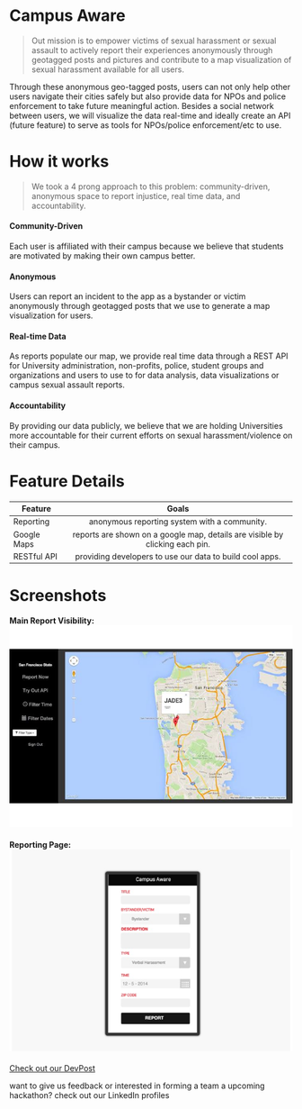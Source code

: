 # Campus Aware

> Out mission is to empower victims of sexual harassment or sexual assault to actively report their experiences anonymously through geotagged posts and pictures and contribute to a map visualization of sexual harassment available for all users. 

Through these anonymous geo-tagged posts, users can not only help other users navigate their cities safely but also provide data for NPOs and police enforcement to take future meaningful action. Besides a social network between users, we will visualize the data real-time and ideally create an API (future feature) to serve as tools for NPOs/police enforcement/etc  to use.




# How it works
> We took a 4 prong approach to this problem: community-driven, anonymous space to report injustice, real time data, and accountability.

#### Community-Driven
Each user is affiliated with their campus because we believe that students are motivated by making their own campus better.

#### Anonymous
Users can report an incident to the app as a bystander or victim anonymously through geotagged posts that we use to generate a map visualization for users.

#### Real-time Data
As reports populate our map, we provide real time data through a REST API for University administration, non-profits, police, student groups and organizations and users to use to for data analysis, data visualizations or campus sexual assault reports.

#### Accountability
By providing our data publicly, we believe that we are holding Universities more accountable for their current efforts on sexual harassment/violence on their campus.



# Feature Details

| Feature       | Goals                                        |
| ------------- |:--------------------------------------------:|
| Reporting     | anonymous reporting system with a community. |
| Google Maps   | reports are shown on a google map, details are visible by clicking each pin.|
| RESTful API   | providing developers to use our data to build cool apps.|



# Screenshots

#### Main Report Visibility: ![alt text](https://github.com/graceeunbekim/CampusAware/blob/master/image/main_image.jpg "Main Page")

#### Reporting Page: ![alt text](https://github.com/graceeunbekim/CampusAware/blob/master/image/report_page.jpg "Reporting Page")

[Check out our DevPost](http://devpost.com/software/visualizing-tool)




want to give us feedback or interested in forming a team a upcoming hackathon? check out our LinkedIn profiles
